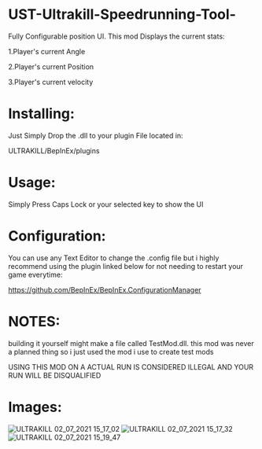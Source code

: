 
# UST-Ultrakill-Speedrunning-Tool-
Fully Configurable position UI.
This mod Displays the current stats:

1.Player's current Angle

2.Player's current Position

3.Player's current velocity


# Installing:

Just Simply Drop the .dll to your plugin File located in:

ULTRAKILL/BepInEx/plugins

# Usage:

Simply Press Caps Lock or your selected key to show the UI


# Configuration:

You can use any Text Editor to change the .config file but i highly recommend using the plugin linked below for not needing to restart your game everytime:

https://github.com/BepInEx/BepInEx.ConfigurationManager

# NOTES:

building it yourself might make a file called TestMod.dll. this mod was never a planned thing so i just used the mod i use to create test mods

USING THIS MOD ON A ACTUAL RUN IS CONSIDERED ILLEGAL AND YOUR RUN WILL BE DISQUALIFIED

# Images:
![ULTRAKILL 02_07_2021 15_17_02](https://user-images.githubusercontent.com/70617250/124314657-1ec11d00-db49-11eb-9130-8a59da788423.png)
![ULTRAKILL 02_07_2021 15_17_32](https://user-images.githubusercontent.com/70617250/124314688-28e31b80-db49-11eb-977e-d5c17df31f2d.png)
![ULTRAKILL 02_07_2021 15_19_47](https://user-images.githubusercontent.com/70617250/124314691-2aacdf00-db49-11eb-9534-23edd6f00097.png)
